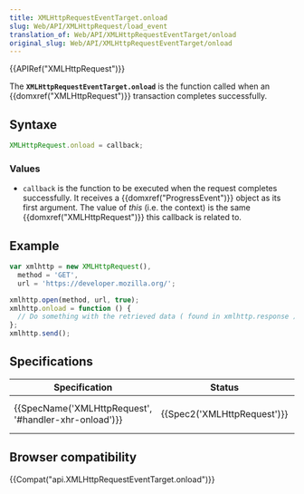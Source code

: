 ```yaml
---
title: XMLHttpRequestEventTarget.onload
slug: Web/API/XMLHttpRequest/load_event
translation_of: Web/API/XMLHttpRequestEventTarget/onload
original_slug: Web/API/XMLHttpRequestEventTarget/onload
---
```

{{APIRef("XMLHttpRequest")}}

The **`XMLHttpRequestEventTarget.onload`** is the function called when an {{domxref("XMLHttpRequest")}} transaction completes successfully.

## Syntaxe

```js
XMLHttpRequest.onload = callback;
```

### Values

- `callback` is the function to be executed when the request completes successfully. It receives a {{domxref("ProgressEvent")}} object as its first argument. The value of *this* (i.e. the context) is the same {{domxref("XMLHttpRequest")}} this callback is related to.

## Example

```js
var xmlhttp = new XMLHttpRequest(),
  method = 'GET',
  url = 'https://developer.mozilla.org/';

xmlhttp.open(method, url, true);
xmlhttp.onload = function () {
  // Do something with the retrieved data ( found in xmlhttp.response )
};
xmlhttp.send();
```

## Specifications

| Specification                                                            | Status                               | Comment                |
| ------------------------------------------------------------------------ | ------------------------------------ | ---------------------- |
| {{SpecName('XMLHttpRequest', '#handler-xhr-onload')}} | {{Spec2('XMLHttpRequest')}} | WHATWG living standard |

## Browser compatibility

{{Compat("api.XMLHttpRequestEventTarget.onload")}}

